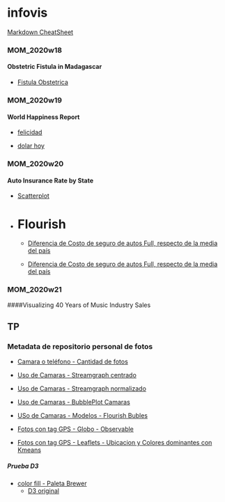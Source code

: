 # infovis


[Markdown CheatSheet](https://github.com/adam-p/markdown-here/wiki/Markdown-Cheatsheet)


### MOM_2020w18 
#### Obstetric Fistula in Madagascar

 - [Fistula Obstetrica](https://ployber.github.io/infovis/mom2020w18.html)


### MOM_2020w19 
#### World Happiness Report

 - [felicidad](https://bl.ocks.org/ployber/17cd662a089feaf61faf827a8d473cf1)

 - [dolar hoy](https://ployber.github.io/infovis//dolarhoy.html)

### MOM_2020w20 
#### Auto Insurance Rate by State

 - [Scatterplot](https://ployber.github.io/infovis/mom2020w20_1.html)

 - # Flourish

   - [Diferencia de Costo de seguro de autos Full, respecto de la media del país](https://public.flourish.studio/visualisation/2494866/)

   - [Diferencia de Costo de seguro de autos Full, respecto de la media del país](https://public.flourish.studio/visualisation/2494662/)

### MOM_2020w21 
####Visualizing 40 Years of Music Industry Sales



## TP
### Metadata de repositorio personal de fotos

- [Camara o teléfono - Cantidad de fotos](https://ployber.github.io/infovis/vega_tipos_camara.html)

- [Uso de Camaras - Streamgraph centrado](https://ployber.github.io/infovis/tp_camaras_center.html)

- [Uso de Camaras - Streamgraph normalizado](https://ployber.github.io/infovis/tp_camaras.html)

- [Uso de Camaras - BubblePlot Camaras](https://ployber.github.io/infovis/tp_camaras_bubbleplot.html)

- [USo de Camaras - Modelos - Flourish Bubles](https://ployber.github.io/infovis/tp_flourish_fotos_x_camara.html)

- [Fotos con tag GPS - Globo - Observable](https://observablehq.com/@ployber/fotos-ubicaciones-geograficas)

- [Fotos con tag GPS - Leaflets - Ubicacion y Colores dominantes con Kmeans](http://ploy.no-ip.biz)


##### Prueba D3
- [color fill - Paleta Brewer](https://ployber.github.io/infovis/d3_prueba.html)
  - [D3 original](https://ployber.github.io/infovis/d3_original.html)



